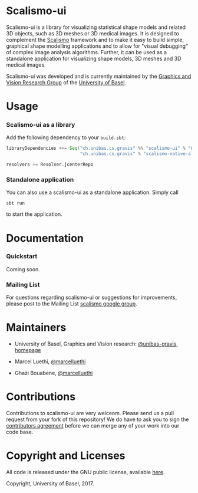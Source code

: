 # Scalismo-ui

Scalismo-ui is a library for visualizing statistical shape models and related 3D objects, such as 3D meshes or 3D medical images. It is designed to complement the [Scalismo](https://github.com/unibas-gravis/scalismo) framework and to make it easy to build simple, graphical shape modelling applications and to allow for "visual debugging" of complex image analysis algorithms.
Further, it can be used as a standalone application for visualizing shape models, 3D meshes and 3D medical images.

Scalismo-ui was developed and is currently maintained by the [Graphics and Vision Research Group](http://gravis.cs.unibas.ch) of the [University of Basel](http://www.unibas.ch).


# Usage

### Scalismo-ui as a library

Add the following dependency to your `build.sbt`:

```scala
libraryDependencies ++= Seq("ch.unibas.cs.gravis" %% "scalismo-ui" % "0.11.0-RC1",
                            "ch.unibas.cs.gravis" % "scalismo-native-all" % "4.0.0")

resolvers += Resolver.jcenterRepo
```

### Standalone application
You can also use a scalismo-ui as a standalone application. Simply call
```
sbt run
```
to start the application.


# Documentation

### Quickstart

Coming soon.

### Mailing List

For questions regarding scalismo-ui or suggestions for improvements, please post to the Mailing List [scalismo google group](https://groups.google.com/forum/#!forum/scalismo).


# Maintainers


- University of Basel, Graphics and Vision research: [@unibas-gravis](https://github.com/unibas-gravis), [homepage](http://gravis.cs.unibas.ch)

- Marcel Luethi, [@marcelluethi](https://github.com/marcelluethi)
- Ghazi Bouabene, [@marcelluethi](https://github.com/ghazi-bouabene)


# Contributions

Contributions to scalismo-ui are very welceom. Please send us a pull request from your fork of this repository!
We do have to ask you to sign the [contributors agreement](contributors-agreement.pdf) before we can merge any of your work into our code base.

# Copyright and Licenses

All code is released under the GNU public license, available [here](https://opensource.org/licenses/GPL-3.0).

Copyright, University of Basel, 2017.
